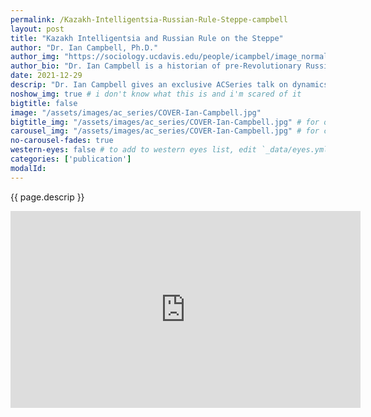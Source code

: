 ```yaml
---
permalink: /Kazakh-Intelligentsia-Russian-Rule-Steppe-campbell
layout: post
title: "Kazakh Intelligentsia and Russian Rule on the Steppe"
author: "Dr. Ian Campbell, Ph.D."
author_img: "https://sociology.ucdavis.edu/people/icampbel/image_normal"
author_bio: "Dr. Ian Campbell is a historian of pre-Revolutionary Russia with particular interest in the relationship between non-Russian subjects (and territories) and the imperial core. He is an Associate Professor at the University of California, Davis."
date: 2021-12-29
descrip: "Dr. Ian Campbell gives an exclusive ACSeries talk on dynamics between tsarist bureaucracy & a fomenting Kazakh national identity that shaped Kazakhstan."
noshow_img: true # i don't know what this is and i'm scared of it
bigtitle: false
image: "/assets/images/ac_series/COVER-Ian-Campbell.jpg"
bigtitle_img: "/assets/images/ac_series/COVER-Ian-Campbell.jpg" # for opengraph
carousel_img: "/assets/images/ac_series/COVER-Ian-Campbell.jpg" # for carousel
no-carousel-fades: true
western-eyes: false # to add to western eyes list, edit `_data/eyes.yml`
categories: ['publication']
modalId:
---
```


{{ page.descrip }}

<div class="images-group">
  <div class="p-2">
<iframe width="560" height="315" src="https://www.youtube.com/embed/tDLyUsDfufI" title="YouTube video player" frameborder="0" allow="accelerometer; autoplay; clipboard-write; encrypted-media; gyroscope; picture-in-picture" allowfullscreen></iframe>
   </div>
</div>


